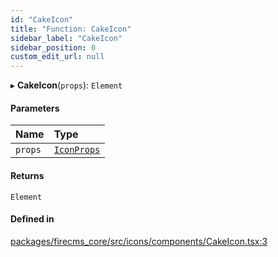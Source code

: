 ```yaml
---
id: "CakeIcon"
title: "Function: CakeIcon"
sidebar_label: "CakeIcon"
sidebar_position: 0
custom_edit_url: null
---
```


▸ **CakeIcon**(`props`): `Element`

#### Parameters

| Name | Type |
| :------ | :------ |
| `props` | [`IconProps`](../types/IconProps.md) |

#### Returns

`Element`

#### Defined in

[packages/firecms_core/src/icons/components/CakeIcon.tsx:3](https://github.com/FireCMSco/firecms/blob/d45f3739/packages/firecms_core/src/icons/components/CakeIcon.tsx#L3)

